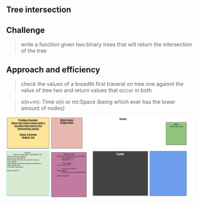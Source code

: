 ## Tree intersection

## Challenge
> write a function given two binary trees that will return the intersection of the tree

## Approach and efficiency
> check the values of a breadth first traveral on tree one agaisnt the value of tree two and return values that occur in both

> o(n+m): Time
> o(n or m):Space (being which ever has the lower amount of nodes)

![tree_wb](tree_wb.jpg)